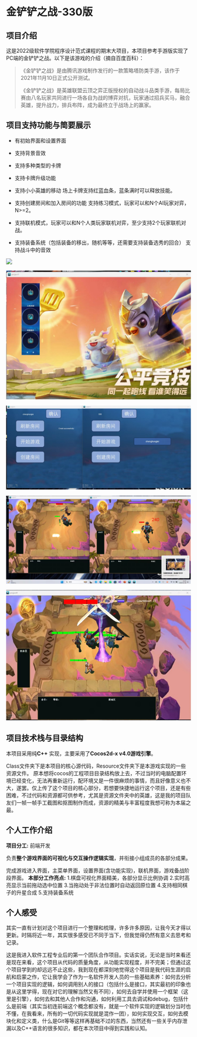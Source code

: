 # 金铲铲之战-330版

## 项目介绍

  这是2022级软件学院程序设计范式课程的期末大项目，本项目参考手游版实现了PC端的金铲铲之战。以下是该游戏的介绍（摘自百度百科）：

> 《金铲铲之战》是由腾讯游戏制作发行的一款策略塔防类手游，该作于2021年11月10日正式公开测试。
> 
> 《金铲铲之战》是英雄联盟云顶之弈正版授权的自动战斗品类手游，每局比赛由八名玩家共同进行一场各自为战的博弈对抗，玩家通过招兵买马，融合英雄，提升战力，排兵布阵，成为最终立于战场上的赢家。

## 项目支持功能与简要展示

- 有初始界面和设置界面

- 支持背景音效

- 支持多种类型的卡牌

- 支持卡牌升级功能

- 支持小小英雄的移动 场上卡牌支持红蓝血条，蓝条满时可以释放技能。

- 支持创建房间和加入房间的功能 支持练习模式，玩家可以和N个AI玩家对弈，N>=2。

- 支持联机模式，玩家可以和N个人类玩家联机对弈，至少支持2个玩家联机对战。

- 支持装备系统（包括装备的移出，随机等等，还需要支持装备选秀的回合） 支持战斗中的音效

![](C:\Users\lenovo\Desktop\程序设计范式期末大项目-金铲铲330版\source-code\DocImg\1.png)

![](.\DocImg\2.png)

![](.\DocImg\4.png)

![](.\DocImg\3.png)

![](.\DocImg\5.png)

## 项目技术栈与目录结构

   本项目采用纯**C++** 实现，主要采用了**Cocos2d-x v4.0游戏引擎**。

   Class文件夹下是本项目的核心源代码，Resource文件夹下是本游戏实现的一些资源文件。     原本想将cocos的工程项目目录结构放上去，不过当时的电脑配置环境已经变化，无法再重新运行，配环境又是一件很麻烦的事情，而且好像意义也不大，遂罢。仅上传了这个项目的核心部分，若想要快捷地运行这个项目，还是有些困难，不过代码和资源都可供参考，尤其是资源文件夹中的英雄，这是我的项目队友们一帧一帧手工截图和抠图制作而成，资源的精美与丰富程度我想可称为本届之最。

## 个人工作介绍

**项目分工:**  前端开发

负责**整个游戏界面的可视化与交互操作逻辑实现**，并衔接小组成员的各部分成果。

完成游戏进入界面，主菜单界面，设置界面(含功能实现)，联机界面，游戏备战阶段界面。
**本部分工作亮点:**
1.棋盘可视化界面精美，各部分显示比例协调
2.实时高亮显示当前拖动选中位置
3.当拖动处于非法位置时自动返回原位置
4.支持相同棋子的升星合成
5.支持装备系统

## 个人感受

  其实一直有计划对这个项目进行一个整理和梳理，许多许多原因，让我今天才得以更新。时隔将近一年，其实很多感受已不同于当下，但我觉得仍然有意义去思考和记录。

  这是我进入软件工程专业后的第一个团队合作项目。实话实说，无论是当时来看还是现在来看，这个项目从代码的质量角度，从功能实现程度，并不完美；但通过这个项目学到的却远远不止这些，我到现在都深刻地觉得这个项目是我代码生涯的启航和启蒙之作，它让我学会了作为一名软件开发人员的一些基础素养：如何去分析一个项目实现的逻辑，如何调用别人的接口（包括什么是接口，其实最初的印象也是从这里学得，现在对它的理解当然又有不同），如何去自学并使用一个框架（这里是引擎），如何去和其他人合作和沟通，如何利用工具去调试和debug，包括什么是前端（其实当初连前端这个概念都没有，就是一个软件实现的逻辑划分当时也不懂，在我看来，所有的一切代码实现就是混作一团），如何实现交互，如何去模块化和定义类，什么是Git等等这样再基础不过的东西，当然还有一些关乎内存泄漏以及C++语言的很多知识，都在本次项目中得到实践和认知。

